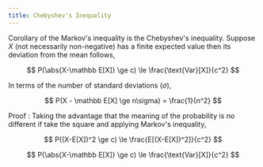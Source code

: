 ```yaml
---
title: Chebyshev's Inequality
---
```


Corollary of the Markov's inequality is the Chebyshev's inequality. Suppose $X$ (not necessarily non-negative) has a finite expected value then its deviation from the mean follows,

$$
P(\abs{X-\mathbb E[X]} \ge c) \le \frac{\text{Var}[X]}{c^2}
$$

In terms of the number of standard deviations ($\sigma$),

$$
P(X - \mathbb E[X] \ge n\sigma) = \frac{1}{n^2}
$$

Proof
: Taking the advantage that the meaning of the probability is no different if take the square and applying Markov's inequality,

$$
P((X-E[X])^2 \ge c) \le \frac{E[(X-E[X])^2]}{c^2}
$$

$$
P(\abs{X-\mathbb E[X]} \ge c) \le \frac{\text{Var}[X]}{c^2}
$$
